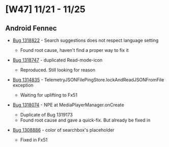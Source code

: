 # [W47] 11/21 - 11/25

## Android Fennec

* [Bug 1318822](https://bugzilla.mozilla.org/show_bug.cgi?id=1318822) -  Search suggestions does not respect language setting
    - Found root cause, haven't find a proper way to fix it

* [Bug 1318747](https://bugzilla.mozilla.org/show_bug.cgi?id=1318747) - duplicated Read-mode-icon
    - Reproduced. Still looking for reason

* [Bug 1314835](https://bugzilla.mozilla.org/show_bug.cgi?id=1314835) - TelemetryJSONFilePingStore.lockAndReadJSONFromFile exception
    - Waiting for uplifting to Fx51

* [Bug 1318074](https://bugzilla.mozilla.org/show_bug.cgi?id=1318074) - NPE at MediaPlayerManager.onCreate
    - Duplicate of Bug 1319173
    - Found root cause and gave a quick-fix. But already be fixed in 

* [Bug 1308886](https://bugzilla.mozilla.org/show_bug.cgi?id=1308886) - color of searchbox's placeholder
    - Fixed in Fx51

